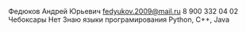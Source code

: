 Федюков Андрей Юрьевич
fedyukov.2009@mail.ru
8 900 332 04 02
Чебоксары
Нет
Знаю языки програмирования Python, C++, Java